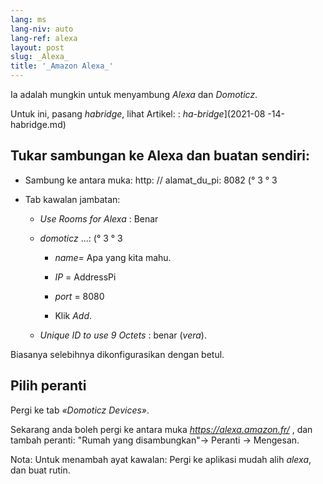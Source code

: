 ```yaml
---
lang: ms
lang-niv: auto
lang-ref: alexa
layout: post
slug: _Alexa_
title: '_Amazon Alexa_'
---
```


Ia adalah mungkin untuk menyambung _Alexa_ dan _Domoticz_.

Untuk ini, pasang _habridge_, lihat Artikel:
: _ha-bridge_](2021-08 -14-habridge.md)


## Tukar sambungan ke Alexa dan buatan sendiri:
- Sambung ke antara muka: http: // alamat_du_pi: 8082 (° 3 ° 3


- Tab kawalan jambatan:


  - _Use Rooms for Alexa_ : Benar


  - _domoticz_ ...: (° 3 ° 3


    - _name=_ Apa yang kita mahu.


    - _IP_ = AddressPi


    - _port_ = 8080


    - Klik _Add_.


  - _Unique ID to use 9 Octets_ : benar (_vera_).


    
Biasanya selebihnya dikonfigurasikan dengan betul.

## Pilih peranti
Pergi ke tab _«Domoticz Devices»_.

Sekarang anda boleh pergi ke antara muka _https://alexa.amazon.fr/_ , dan tambah peranti:
"Rumah yang disambungkan"-> Peranti -> Mengesan.

Nota: Untuk menambah ayat kawalan:
Pergi ke aplikasi mudah alih _alexa_, dan buat rutin.



